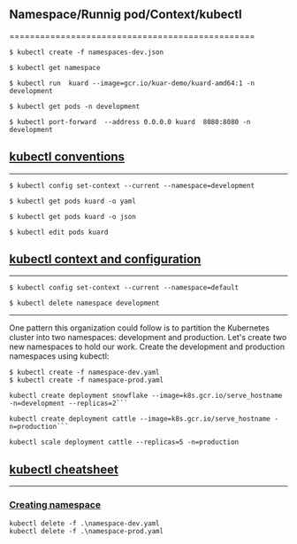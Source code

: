 ## Namespace/Runnig pod/Context/kubectl 
================================================

    $ kubectl create -f namespaces-dev.json

    $ kubectl get namespace

    $ kubectl run  kuard --image=gcr.io/kuar-demo/kuard-amd64:1 -n development

    $ kubectl get pods -n development

    $ kubectl port-forward  --address 0.0.0.0 kuard  8080:8080 -n development
    
    

## [kubectl conventions ](https://kubernetes.io/docs/reference/kubectl/conventions/)
-------------------

    $ kubectl config set-context --current --namespace=development

    $ kubectl get pods kuard -o yaml

    $ kubectl get pods kuard -o json

    $ kubectl edit pods kuard

## [kubectl context and configuration](https://kubernetes.io/docs/reference/generated/kubectl/kubectl-commands#config)
---------------------------------

    $ kubectl config set-context --current --namespace=default

    $ kubectl delete namespace development


------
One pattern this organization could follow is to partition the Kubernetes cluster into two namespaces: development and production.
Let's create two new namespaces to hold our work. Create the development and production namespaces using kubectl:

    $ kubectl create -f namespace-dev.yaml
    $ kubectl create -f namespace-prod.yaml

```
kubectl create deployment snowflake --image=k8s.gcr.io/serve_hostname  -n=development --replicas=2```

kubectl create deployment cattle --image=k8s.gcr.io/serve_hostname -n=production```

kubectl scale deployment cattle --replicas=5 -n=production
```
## [kubectl cheatsheet](https://kubernetes.io/docs/reference/kubectl/cheatsheet/)
-----
### [Creating namespace](https://kubernetes.io/docs/tasks/administer-cluster/namespaces/#creating-a-new-namespace)

```
kubectl delete -f .\namespace-dev.yaml 
kubectl delete -f .\namespace-prod.yaml
```